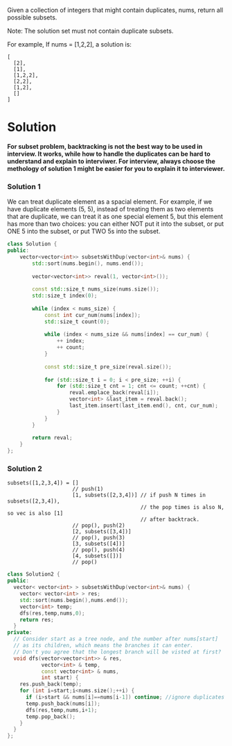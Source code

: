 Given a collection of integers that might contain duplicates, nums, return all possible subsets.

Note: The solution set must not contain duplicate subsets.

For example,
If nums = [1,2,2], a solution is:

```
[
  [2],
  [1],
  [1,2,2],
  [2,2],
  [1,2],
  []
]
```

# Solution

__For subset problem, backtracking is not the best way to be used in interview. It works, while how to handle the duplicates can be hard to understand and explain to interviwer. For interview, always choose the methology of solution 1 might be easier for you to explain it to interviewer.__ 

### Solution 1 

  We can treat duplicate element as a spacial element. 
  For example, if we have duplicate elements (5, 5), instead of treating them as two elements that are duplicate, 
  we can treat it as one special element 5, but this element has more than two choices: 
  you can either NOT put it into the subset, or put ONE 5 into the subset, or put TWO 5s into the subset. 

```cpp
class Solution {
public:
    vector<vector<int>> subsetsWithDup(vector<int>& nums) {
        std::sort(nums.begin(), nums.end());
        
        vector<vector<int>> reval(1, vector<int>());
        
        const std::size_t nums_size(nums.size());
        std::size_t index(0);
        
        while (index < nums_size) {
            const int cur_num(nums[index]);
            std::size_t count(0);
            
            while (index < nums_size && nums[index] == cur_num) {
                ++ index;
                ++ count;
            }
            
            const std::size_t pre_size(reval.size());
            
            for (std::size_t i = 0; i < pre_size; ++i) {
                for (std::size_t cnt = 1; cnt <= count; ++cnt) {
                    reval.emplace_back(reval[i]);
                    vector<int> &last_item = reval.back(); 
                    last_item.insert(last_item.end(), cnt, cur_num);
                }                
            }
        }
        
        return reval;
    }
};
```

### Solution 2 

```      
subsets([1,2,3,4]) = []
                     // push(1)
                     [1, subsets([2,3,4])] // if push N times in subsets([2,3,4]), 
                                           // the pop times is also N, so vec is also [1] 
                                           // after backtrack.
                     // pop(), push(2)
                     [2, subsets([3,4])]
                     // pop(), push(3)
                     [3, subsets([4])]
                     // pop(), push(4)
                     [4, subsets([])]
                     // pop()
```
                     
```cpp
class Solution2 {
public:
  vector< vector<int> > subsetsWithDup(vector<int>& nums) {
    vector< vector<int> > res;
    std::sort(nums.begin(),nums.end());
    vector<int> temp;
    dfs(res,temp,nums,0);
    return res;
  }
private:
  // Consider start as a tree node, and the number after nums[start]
  // as its children, which means the branches it can enter.
  // Don't you agree that the longest branch will be visted at first?
  void dfs(vector<vector<int>> & res,
           vector<int> & temp,
           const vector<int> & nums,
           int start) {
    res.push_back(temp);
    for (int i=start;i<nums.size();++i) {
      if (i>start && nums[i]==nums[i-1]) continue; //ignore duplicates
      temp.push_back(nums[i]);
      dfs(res,temp,nums,i+1);
      temp.pop_back();
    }
  }
};
```
